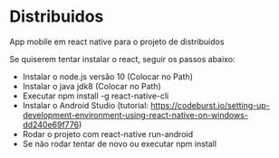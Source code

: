 # Distribuidos
App mobile em react native para o projeto de distribuidos

Se quiserem tentar instalar o react, seguir os passos abaixo:

* Instalar o node.js versão 10 (Colocar no Path)
* Instalar o java jdk8 (Colocar no Path)
* Executar npm install -g react-native-cli
* Instalar o Android Studio (tutorial: https://codeburst.io/setting-up-development-environment-using-react-native-on-windows-dd240e69f776)
* Rodar o projeto com react-native run-android
* Se não rodar tentar de novo ou executar npm install
